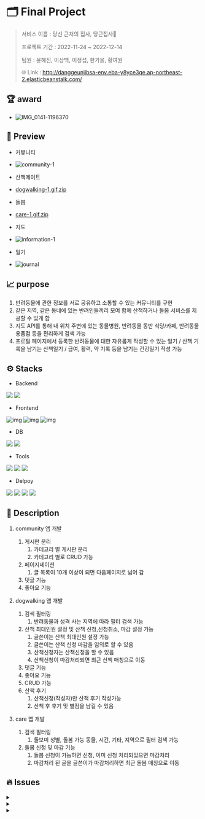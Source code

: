 # 🗂 Final Project

> 서비스 이름 : 당신 근처의 집사, 당근집사🐾
>
> 프로젝트 기간 : 2022-11-24 ~ 2022-12-14
>
> 팀원 : 윤혜진, 이상백, 이정섭, 한가을, 황여원
>
> 🌐 Link : http://danggeunjibsa-env.eba-y8yce3qe.ap-northeast-2.elasticbeanstalk.com/



## 🏆 award
- ![IMG_0141-1196370](https://user-images.githubusercontent.com/108773387/210327917-d5285600-9e8b-462e-9a9e-60f770914768.jpg)

## 🫧 Preview

- 커뮤니티

- ![community-1](https://user-images.githubusercontent.com/108773387/210329099-cb3233fb-b1b7-4995-9cf1-e1f766e77997.gif)

- 산책메이트

- [dogwalking-1.gif.zip](https://github.com/lsb0709/final_pjt/files/10335415/dogwalking-1.gif.zip)

- 돌봄

- [care-1.gif.zip](https://github.com/lsb0709/final_pjt/files/10335419/care-1.gif.zip)



- 지도

- ![information-1](https://user-images.githubusercontent.com/108773387/210328574-7bd6a19c-0565-4653-9e51-b36ee37b245b.gif)

- 일기

- ![journal](https://user-images.githubusercontent.com/108773387/210328903-d759dd18-0232-484c-beb9-f6f234628e95.gif)


## 📈 purpose

1. 반려동물에 관한 정보를 서로 공유하고 소통할 수 있는 커뮤니티를 구현
2. 같은 지역, 같은 동네에 있는 반려인들끼리 모여 함께 산책하거나 돌봄 서비스를 제공할 수 있게 함
3. 지도 API를 통해 내 위치 주변에 있는 동물병원, 반려동물 동반 식당/카페, 반려동물 용품점 등을 편리하게 검색 가능
4. 프로필 페이지에서 등록한 반려동물에 대한 자유롭게 작성할 수 있는 일기 / 산책 기록을 남기는 산책일기 / 급여, 활력, 약 기록 등을 남기는 건강일기 작성 가능



## ⚙️ Stacks

- Backend

<img src="https://img.shields.io/badge/Django-092E20?style=flat-square&logo=Django&logoColor=ffffff"/> <img src="https://img.shields.io/badge/Python-3776AB?stype=flat-square&logo=Python&logoColor=white">

- Frontend

![img](https://img.shields.io/badge/HTML5-E34F26?style=flat-square&logo=HTML5&logoColor=ffffff) ![img](https://img.shields.io/badge/CSS3-1572B6?style=flat-square&logo=CSS3&logoColor=ffffff) ![img](https://img.shields.io/badge/Javascript-F7DF1E?style=flat-square&logo=Javascript&logoColor=black) 

- DB

<img src="https://img.shields.io/badge/SQLite-003B57?stype=flat-square&logo=SQLite&logoColor=white"> <img src="https://img.shields.io/badge/PostgreSQL-4169E1?style=flat-square&logo=PostgreSQL&logoColor=ffffff"/>  

- Tools

<img src="https://img.shields.io/badge/Visual Studio Code-007ACC?style=flat-square&logo=Visual Studio Code&logoColor=ffffff"/> <img src="https://img.shields.io/badge/Git-F05032?style=flat-square&logo=Git&logoColor=ffffff"/> <img src="https://img.shields.io/badge/GitHub-181717?style=flat-square&logo=GitHub&logoColor=ffffff"/>  

- Delpoy

<img src="https://img.shields.io/badge/Amazon AWS-232F3E?style=flat-square&logo=Amazon AWS&logoColor=ffffff"/> <img src="https://img.shields.io/badge/Amazon S3-569A31?style=flat-square&logo=Amazon S3&logoColor=ffffff"/> <img src="https://img.shields.io/badge/Amazon RDS-527FFF?style=flat-square&logo=Amazon RDS&logoColor=ffffff"/> <img src="https://img.shields.io/badge/GitHub Actions-2088FF?style=flat-square&logo=GitHub Actions&logoColor=ffffff"/>



## 📍 Description

1. community 앱 개발

   1. 게시판 분리
      1. 카테고리 별 게시판 분리
      2. 카테고리 별로 CRUD 가능
   2. 페이지네이션
      1. 글 목록이 10개 이상이 되면 다음페이지로 넘어 감
   3. 댓글 기능
   4. 좋아요 기능

2. dogwalking 앱 개발

   1. 검색 필터링
      1. 반려동물과 성격 사는 지역에 따라 필터 검색 가능
   2. 산책 최대인원 설정 및 산책 신청,신청취소, 마감 설정 가능
      1. 글쓴이는 산책 최대인원 설정 가능
      2. 글쓴이는 산책 신청 마감을 임의로 할 수 있음
      3. 산책신청자는 산책신청을 할 수 있음
      4. 산책신청이 마감처리되면 최근 산책 매칭으로 이동
   3. 댓글 기능
   4. 좋아요 기능
   5. CRUD 가능
   6. 산책 후기
      1. 산책신청(작성자)만 산책 후기 작성가능
      2. 산책 후 후기 및 별점을 남길 수 있음

3. care 앱 개발

   1. 검색 필터링
      1. 돌보미 성별, 돌봄 가능 동물, 시간, 기타, 지역으로 필터 검색 가능
   2. 돌봄 신청 및 마감 기능
      1. 돌봄 신청이 가능하면 신청, 이미 신청 처리되있으면 마감처리
      2. 마감처리 된 글을 글쓴이가 마감처리하면 최근 돌봄 매칭으로 이동


## 🔥 Issues

<details>
  <summary></summary>
  <div markdown="1">
    <br>❌ 에러 사항<br>
    <br><br>
  </div>
  <div markdown="1"> 
    💡 해결 방법<br>
		<br>
    
  </div>
</details>

<details>
  <summary></summary>
  <div markdown="1">
    <br>❌ 에러 사항<br>
    <br><br>
  </div>
  <div markdown="1"> 
    💡 해결 방법<br>
  </div>
</details>

<details>
  <summary></summary>
  <div markdown="1">
    <br>❌ 에러 사항<br>
    <br><br>
  </div>
  <div markdown="1"> 
    💡 해결 방법<br>
  </div>
</details>
